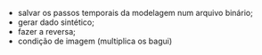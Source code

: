   - salvar os passos temporais da modelagem num arquivo binário;
  - gerar dado sintético;
  - fazer a reversa;
  - condição de imagem (multiplica os bagui)
